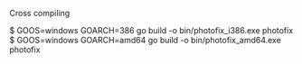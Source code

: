 


Cross compiling

$ GOOS=windows GOARCH=386 go build -o bin/photofix_i386.exe photofix
$ GOOS=windows GOARCH=amd64 go build -o bin/photofix_amd64.exe photofix
